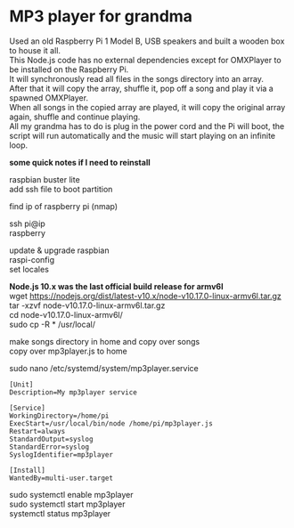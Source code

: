 # MP3 player for grandma

Used an old Raspberry Pi 1 Model B, USB speakers and built a wooden box to house it all.<br />
This Node.js code has no external dependencies except for OMXPlayer to be installed on the Raspberry Pi.<br />
It will synchronously read all files in the songs directory into an array.<br />
After that it will copy the array, shuffle it, pop off a song and play it via a spawned OMXPlayer.<br />
When all songs in the copied array are played, it will copy the original array again, shuffle and continue playing.<br />
All my grandma has to do is plug in the power cord and the Pi will boot, the script will run automatically and the music will start playing on an infinite loop.<br />

**some quick notes if I need to reinstall**

raspbian buster lite<br />
add ssh file to boot partition

find ip of raspberry pi (nmap)

ssh pi@ip<br />
raspberry

update & upgrade raspbian<br />
raspi-config<br />
set locales

**Node.js 10.x was the last official build release for armv6l**<br />
wget https://nodejs.org/dist/latest-v10.x/node-v10.17.0-linux-armv6l.tar.gz<br />
tar -xzvf node-v10.17.0-linux-armv6l.tar.gz<br />
cd node-v10.17.0-linux-armv6l/<br />
sudo cp -R * /usr/local/

make songs directory in home and copy over songs<br />
copy over mp3player.js to home

sudo nano /etc/systemd/system/mp3player.service

```
[Unit]
Description=My mp3player service

[Service]
WorkingDirectory=/home/pi
ExecStart=/usr/local/bin/node /home/pi/mp3player.js
Restart=always
StandardOutput=syslog
StandardError=syslog
SyslogIdentifier=mp3player

[Install]
WantedBy=multi-user.target
```

sudo systemctl enable mp3player<br />
sudo systemctl start mp3player<br />
systemctl status mp3player
